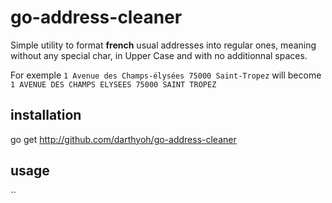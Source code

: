 # go-address-cleaner

Simple utility to format **french** usual addresses into regular ones, meaning without any special char, in Upper Case and with no additionnal spaces.

For exemple `1 Avenue des Champs-élysées 75000 Saint-Tropez` will become `1 AVENUE DES CHAMPS ELYSEES 75000 SAINT TROPEZ`

## installation 
go get http://github.com/darthyoh/go-address-cleaner

## usage

``

